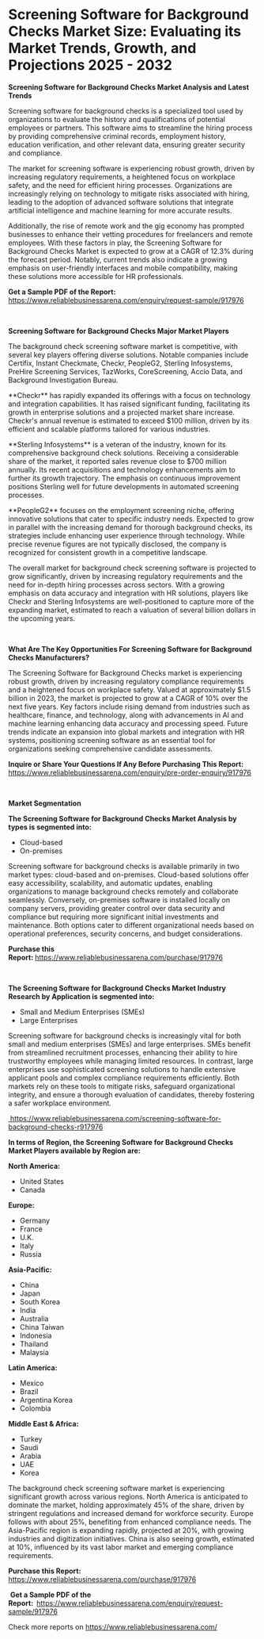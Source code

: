 <p><h1>Screening Software for Background Checks Market Size: Evaluating its Market Trends, Growth, and Projections 2025 - 2032</h1></p><p><strong>Screening Software for Background Checks Market Analysis and Latest Trends</strong></p>
<p><p>Screening software for background checks is a specialized tool used by organizations to evaluate the history and qualifications of potential employees or partners. This software aims to streamline the hiring process by providing comprehensive criminal records, employment history, education verification, and other relevant data, ensuring greater security and compliance.</p><p>The market for screening software is experiencing robust growth, driven by increasing regulatory requirements, a heightened focus on workplace safety, and the need for efficient hiring processes. Organizations are increasingly relying on technology to mitigate risks associated with hiring, leading to the adoption of advanced software solutions that integrate artificial intelligence and machine learning for more accurate results.</p><p>Additionally, the rise of remote work and the gig economy has prompted businesses to enhance their vetting procedures for freelancers and remote employees. With these factors in play, the Screening Software for Background Checks Market is expected to grow at a CAGR of 12.3% during the forecast period. Notably, current trends also indicate a growing emphasis on user-friendly interfaces and mobile compatibility, making these solutions more accessible for HR professionals.</p></p>
<p><strong>Get a Sample PDF of the Report:&nbsp;</strong> <a href="https://www.reliablebusinessarena.com/enquiry/request-sample/917976?utm_campaign=2133&utm_medium=2&utm_source=Github&utm_content=ia&utm_term=07032025&utm_id=screening-software-for-background-checks">https://www.reliablebusinessarena.com/enquiry/request-sample/917976</a></p>
<p>&nbsp;</p>
<p><strong>Screening Software for Background Checks Major Market Players</strong></p>
<p><p>The background check screening software market is competitive, with several key players offering diverse solutions. Notable companies include Certifix, Instant Checkmate, Checkr, PeopleG2, Sterling Infosystems, PreHire Screening Services, TazWorks, CoreScreening, Accio Data, and Background Investigation Bureau.</p><p>**Checkr** has rapidly expanded its offerings with a focus on technology and integration capabilities. It has raised significant funding, facilitating its growth in enterprise solutions and a projected market share increase. Checkr's annual revenue is estimated to exceed $100 million, driven by its efficient and scalable platforms tailored for various industries.</p><p>**Sterling Infosystems** is a veteran of the industry, known for its comprehensive background check solutions. Receiving a considerable share of the market, it reported sales revenue close to $700 million annually. Its recent acquisitions and technology enhancements aim to further its growth trajectory. The emphasis on continuous improvement positions Sterling well for future developments in automated screening processes.</p><p>**PeopleG2** focuses on the employment screening niche, offering innovative solutions that cater to specific industry needs. Expected to grow in parallel with the increasing demand for thorough background checks, its strategies include enhancing user experience through technology. While precise revenue figures are not typically disclosed, the company is recognized for consistent growth in a competitive landscape.</p><p>The overall market for background check screening software is projected to grow significantly, driven by increasing regulatory requirements and the need for in-depth hiring processes across sectors. With a growing emphasis on data accuracy and integration with HR solutions, players like Checkr and Sterling Infosystems are well-positioned to capture more of the expanding market, estimated to reach a valuation of several billion dollars in the upcoming years.</p></p>
<p>&nbsp;</p>
<p><strong>What Are The Key Opportunities For Screening Software for Background Checks Manufacturers?</strong></p>
<p><p>The Screening Software for Background Checks market is experiencing robust growth, driven by increasing regulatory compliance requirements and a heightened focus on workplace safety. Valued at approximately $1.5 billion in 2023, the market is projected to grow at a CAGR of 10% over the next five years. Key factors include rising demand from industries such as healthcare, finance, and technology, along with advancements in AI and machine learning enhancing data accuracy and processing speed. Future trends indicate an expansion into global markets and integration with HR systems, positioning screening software as an essential tool for organizations seeking comprehensive candidate assessments.</p></p>
<p><strong>Inquire or Share Your Questions If Any Before Purchasing This Report:</strong> <a href="https://www.reliablebusinessarena.com/enquiry/pre-order-enquiry/917976?utm_campaign=2133&utm_medium=2&utm_source=Github&utm_content=ia&utm_term=07032025&utm_id=screening-software-for-background-checks">https://www.reliablebusinessarena.com/enquiry/pre-order-enquiry/917976</a></p>
<p>&nbsp;</p>
<p><strong>Market Segmentation</strong></p>
<p><strong>The Screening Software for Background Checks Market Analysis by types is segmented into:</strong></p>
<p><ul><li>Cloud-based</li><li>On-premises</li></ul></p>
<p><p>Screening software for background checks is available primarily in two market types: cloud-based and on-premises. Cloud-based solutions offer easy accessibility, scalability, and automatic updates, enabling organizations to manage background checks remotely and collaborate seamlessly. Conversely, on-premises software is installed locally on company servers, providing greater control over data security and compliance but requiring more significant initial investments and maintenance. Both options cater to different organizational needs based on operational preferences, security concerns, and budget considerations.</p></p>
<p><strong>Purchase this Report:&nbsp;</strong><a href="https://www.reliablebusinessarena.com/purchase/917976?utm_campaign=2133&utm_medium=2&utm_source=Github&utm_content=ia&utm_term=07032025&utm_id=screening-software-for-background-checks">https://www.reliablebusinessarena.com/purchase/917976</a></p>
<p>&nbsp;</p>
<p><strong>The Screening Software for Background Checks Market Industry Research by Application is segmented into:</strong></p>
<p><ul><li>Small and Medium Enterprises (SMEs)</li><li>Large Enterprises</li></ul></p>
<p><p>Screening software for background checks is increasingly vital for both small and medium enterprises (SMEs) and large enterprises. SMEs benefit from streamlined recruitment processes, enhancing their ability to hire trustworthy employees while managing limited resources. In contrast, large enterprises use sophisticated screening solutions to handle extensive applicant pools and complex compliance requirements efficiently. Both markets rely on these tools to mitigate risks, safeguard organizational integrity, and ensure a thorough evaluation of candidates, thereby fostering a safer workplace environment.</p></p>
<p><a href="https://www.reliablebusinessarena.com/screening-software-for-background-checks-r917976?utm_campaign=2133&utm_medium=2&utm_source=Github&utm_content=ia&utm_term=07032025&utm_id=screening-software-for-background-checks">&nbsp;https://www.reliablebusinessarena.com/screening-software-for-background-checks-r917976</a></p>
<p><strong>In terms of Region, the Screening Software for Background Checks Market Players available by Region are:</strong></p>
<p>
    <p> <strong> North America: </strong>
        <ul>
            <li>United States</li>
            <li>Canada</li>
        </ul>
        </p> 
    <p> <strong> Europe: </strong>
        <ul>
            <li>Germany</li>
            <li>France</li>
            <li>U.K.</li>
            <li>Italy</li>
            <li>Russia</li>
        </ul>
        </p> 
    <p> <strong> Asia-Pacific: </strong>
        <ul>
            <li>China</li>
            <li>Japan</li>
            <li>South Korea</li>
            <li>India</li>
            <li>Australia</li>
            <li>China Taiwan</li>
            <li>Indonesia</li>
            <li>Thailand</li>
            <li>Malaysia</li>
        </ul>
        </p> 
    <p> <strong> Latin America: </strong>
        <ul>
            <li>Mexico</li>
            <li>Brazil</li>
            <li>Argentina Korea</li>
            <li>Colombia</li>
        </ul>
        </p> 
    <p> <strong> Middle East & Africa: </strong>
        <ul>
            <li>Turkey</li>
            <li>Saudi</li>
            <li>Arabia</li>
            <li>UAE</li>
            <li>Korea</li>
        </ul>
    </p>
    </p>
<p><p>The background check screening software market is experiencing significant growth across various regions. North America is anticipated to dominate the market, holding approximately 45% of the share, driven by stringent regulations and increased demand for workforce security. Europe follows with about 25%, benefiting from enhanced compliance needs. The Asia-Pacific region is expanding rapidly, projected at 20%, with growing industries and digitization initiatives. China is also seeing growth, estimated at 10%, influenced by its vast labor market and emerging compliance requirements.</p></p>
<p><strong>Purchase this Report: </strong><a href="https://www.reliablebusinessarena.com/purchase/917976?utm_campaign=2133&utm_medium=2&utm_source=Github&utm_content=ia&utm_term=07032025&utm_id=screening-software-for-background-checks">https://www.reliablebusinessarena.com/purchase/917976</a></p>
<p>&nbsp;<strong>Get a Sample PDF of the Report:&nbsp;&nbsp;</strong><a href="https://www.reliablebusinessarena.com/enquiry/request-sample/917976?utm_campaign=2133&utm_medium=2&utm_source=Github&utm_content=ia&utm_term=07032025&utm_id=screening-software-for-background-checks">https://www.reliablebusinessarena.com/enquiry/request-sample/917976</a></p>
<p><strong></strong></p>
<p>Check more reports on <a href="https://www.reliablebusinessarena.com/?utm_campaign=2133&utm_medium=2&utm_source=Github&utm_content=ia&utm_term=07032025&utm_id=screening-software-for-background-checks">https://www.reliablebusinessarena.com/</a></p>